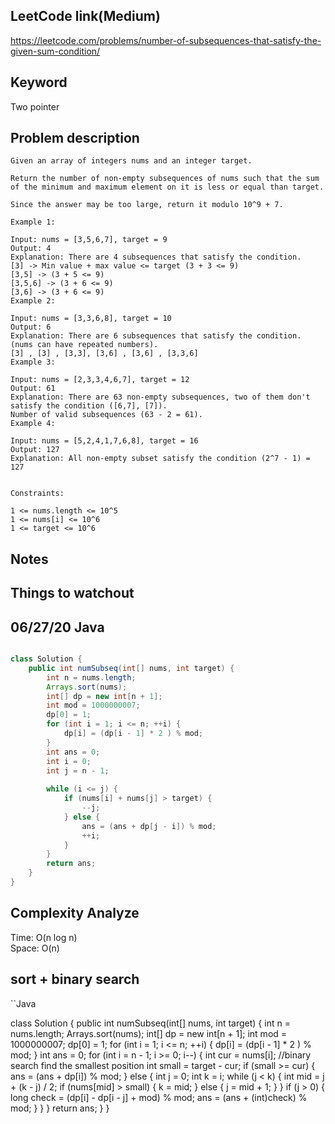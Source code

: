 ## LeetCode link(Medium)
https://leetcode.com/problems/number-of-subsequences-that-satisfy-the-given-sum-condition/

## Keyword
Two pointer

## Problem description
```
Given an array of integers nums and an integer target.

Return the number of non-empty subsequences of nums such that the sum of the minimum and maximum element on it is less or equal than target.

Since the answer may be too large, return it modulo 10^9 + 7.

Example 1:

Input: nums = [3,5,6,7], target = 9
Output: 4
Explanation: There are 4 subsequences that satisfy the condition.
[3] -> Min value + max value <= target (3 + 3 <= 9)
[3,5] -> (3 + 5 <= 9)
[3,5,6] -> (3 + 6 <= 9)
[3,6] -> (3 + 6 <= 9)
Example 2:

Input: nums = [3,3,6,8], target = 10
Output: 6
Explanation: There are 6 subsequences that satisfy the condition. (nums can have repeated numbers).
[3] , [3] , [3,3], [3,6] , [3,6] , [3,3,6]
Example 3:

Input: nums = [2,3,3,4,6,7], target = 12
Output: 61
Explanation: There are 63 non-empty subsequences, two of them don't satisfy the condition ([6,7], [7]).
Number of valid subsequences (63 - 2 = 61).
Example 4:

Input: nums = [5,2,4,1,7,6,8], target = 16
Output: 127
Explanation: All non-empty subset satisfy the condition (2^7 - 1) = 127
 

Constraints:

1 <= nums.length <= 10^5
1 <= nums[i] <= 10^6
1 <= target <= 10^6
```



## Notes


## Things to watchout

## 06/27/20 Java

```java

class Solution {
    public int numSubseq(int[] nums, int target) {
        int n = nums.length;
        Arrays.sort(nums);
        int[] dp = new int[n + 1];
        int mod = 1000000007;
        dp[0] = 1;
        for (int i = 1; i <= n; ++i) {
            dp[i] = (dp[i - 1] * 2 ) % mod;
        }
        int ans = 0;
        int i = 0;
        int j = n - 1;
        
        while (i <= j) {
            if (nums[i] + nums[j] > target) {
                --j;
            } else {
                ans = (ans + dp[j - i]) % mod;
                ++i;
            }
        }
        return ans;
    }
}

```
## Complexity Analyze
Time: O(n log n)       \
Space: O(n)

## sort + binary search 
``Java

class Solution {
    public int numSubseq(int[] nums, int target) {
        int n = nums.length;
        Arrays.sort(nums);
        int[] dp = new int[n + 1];
        int mod = 1000000007;
        dp[0] = 1;
        for (int i = 1; i <= n; ++i) {
            dp[i] = (dp[i - 1] * 2 ) % mod;
        }
        int ans = 0;
        for (int i = n - 1; i >= 0; i--) {
            int cur = nums[i];
            //binary search find the smallest position
            int small = target - cur;
            if (small >= cur) {
                ans = (ans + dp[i]) % mod;
            } else {
                int j = 0; 
                int k = i;
                while (j < k) {
                    int mid = j + (k - j) / 2;
                    if (nums[mid] > small) {
                        k = mid;
                    } else {
                        j = mid + 1;
                    }
                }
                if (j > 0) {
                    long check = (dp[i] - dp[i - j] + mod) % mod;
                    ans = (ans + (int)check) % mod; 
                }
            }
        }
        return ans;
    }
}
```